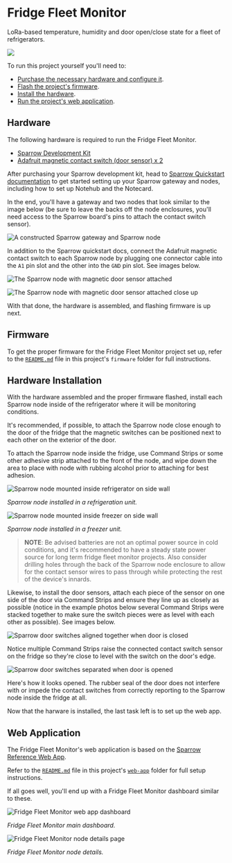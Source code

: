 # Fridge Fleet Monitor

LoRa-based temperature, humidity and door open/close state for a fleet of refrigerators.

![](images/banner.png)

To run this project yourself you'll need to:

* [Purchase the necessary hardware and configure it](#hardware).
* [Flash the project's firmware](#firmware).
* [Install the hardware](#hardware-installation).
* [Run the project's web application](#web-application).

## Hardware 

The following hardware is required to run the Fridge Fleet Monitor.

* [Sparrow Development Kit](https://shop.blues.io/products/sparrow-dev-kit)
* [Adafruit magnetic contact switch (door sensor) x 2](https://www.adafruit.com/product/375)

After purchasing your Sparrow development kit, head to [Sparrow Quickstart documentation](https://dev.blues.io/quickstart/sparrow-quickstart/) to get started setting up your Sparrow gateway and nodes, including how to set up Notehub and the Notecard. 

In the end, you'll have a gateway and two nodes that look similar to the image below (be sure to leave the backs off the node enclosures, you'll need access to the Sparrow board's pins to attach the contact switch sensor).

![A constructed Sparrow gateway and Sparrow node](images/readme-sparrow-gateway-node-hardware.jpg)

In addition to the Sparrow quickstart docs, connect the Adafruit magnetic contact switch to each Sparrow node by plugging one connector cable into the `A1` pin slot and the other into the `GND` pin slot. See images below.

![The Sparrow node with magnetic door sensor attached](images/readme-sparrow-with-sensor.jpg)

![The Sparrow node with magnetic door sensor attached close up](images/readme-sparrow-sensor-closeup.jpg)

With that done, the hardware is assembled, and flashing firmware is up next.

## Firmware

To get the proper firmware for the Fridge Fleet Monitor project set up, refer to the [`README.md`](firmware/README.md) file in this project's `firmware` folder for full instructions.

## Hardware Installation

With the hardware assembled and the proper firmware flashed, install each Sparrow node inside of the refrigerator where it will be monitoring conditions.

It's recommended, if possible, to attach the Sparrow node close enough to the door of the fridge that the magnetic switches can be positioned next to each other on the exterior of the door. 

To attach the Sparrow node inside the fridge, use Command Strips or some other adhesive strip attached to the front of the node, and wipe down the area to place with node with rubbing alcohol prior to attaching for best adhesion.

![Sparrow node mounted inside refrigerator on side wall](images/readme-sparrow-mounted-fridge.jpg)

_Sparrow node installed in a refrigeration unit._

![Sparrow node mounted inside freezer on side wall](images/readme-sparrow-mounted-freezer.jpg)

_Sparrow node installed in a freezer unit._

> **NOTE**: Be advised batteries are not an optimal power source in cold conditions, and it's recommended to have a steady state power source for long term fridge fleet monitor projects. Also consider drilling holes through the back of the Sparrow node enclosure to allow for the contact sensor wires to pass through while protecting the rest of the device's innards.

Likewise, to install the door sensors, attach each piece of the sensor on one side of the door via Command Strips and ensure they line up as closely as possible (notice in the example photos below several Command Strips were stacked together to make sure the switch pieces were as level with each other as possible). See images below.

![Sparrow door switches aligned together when door is closed](images/readme-door-switches-closed.jpg)

Notice multiple Command Strips raise the connected contact switch sensor on the fridge so they're close to level with the switch on the door's edge.

![Sparrow door switches separated when door is opened](images/readme-door-switches-open.jpg)

Here's how it looks opened. The rubber seal of the door does not interfere with or impede the contact switches from correctly reporting to the Sparrow node inside the fridge at all.

Now that the harware is installed, the last task left is to set up the web app.
## Web Application

The Fridge Fleet Monitor's web application is based on the [Sparrow Reference Web App](https://github.com/blues/sparrow-reference-web-app). 

Refer to the [`README.md`](web-app/README.md) file in this project's [`web-app`](web-app/) folder for full setup instructions.

If all goes well, you'll end up with a Fridge Fleet Monitor dashboard similar to these.

![Fridge Fleet Monitor web app dashboard](images/readme-refrigerator-fleet-monitor-dashboard.png)

_Fridge Fleet Monitor main dashboard._

![Fridge Fleet Monitor node details page](images/readme-fridge-fleet-monitor-node-details.png)

_Fridge Fleet Monitor node details._



